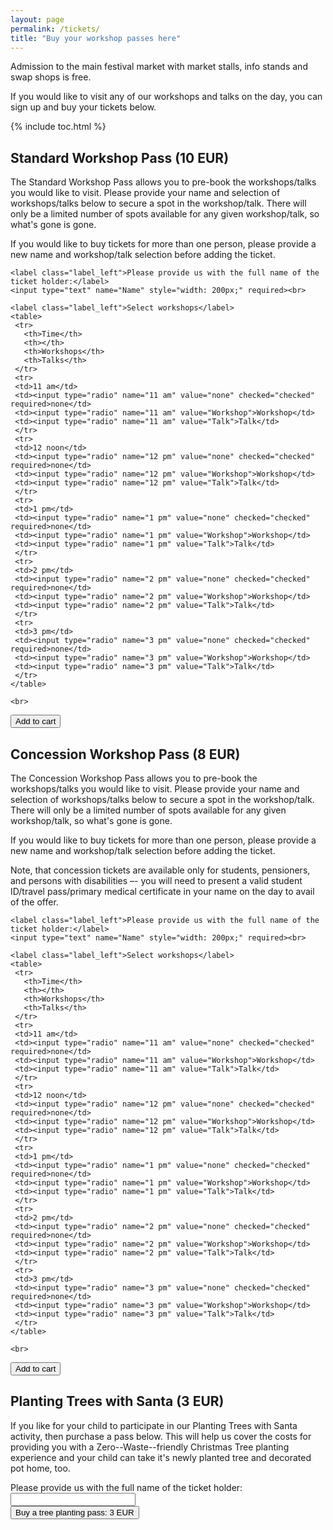 ```yaml
---
layout: page
permalink: /tickets/
title: "Buy your workshop passes here"
---
```


Admission to the main festival market with market stalls, info stands and swap shops is free. 

If you would like to visit any of our workshops and talks on the day, you can sign up and buy your tickets below. 

<p data-fc-id="minicart" style="display:none;">
	<a href="https://zerowastefestival.foxycart.com/cart?cart=view">
	    View order summary:<br>
		<span data-fc-id="minicart-quantity">0</span>
		<span data-fc-id="minicart-singular"> item </span>
		<span data-fc-id="minicart-plural"> items </span>
		in cart. Total cost: EUR
		<span data-fc-id="minicart-order-total">0</span>
	</a>
</p>

{% include toc.html %}

## Standard Workshop Pass (10 EUR)

The Standard Workshop Pass allows you to pre-book the workshops/talks you would like to visit. Please provide your name and selection of workshops/talks below to secure a spot in the workshop/talk. There will only be a limited number of spots available for any given workshop/talk, so what's gone is gone. 

If you would like to buy tickets for more than one person, please provide a new name and workshop/talk selection before adding the ticket.

<div>
  <form action="https://zerowastefestival.foxycart.com/cart" method="post" accept-charset="utf-8">  
    <input type="hidden" name="name" value="Workshop Pass (standard)" />
    <input type="hidden" name="price" value="10" />
    <input type="hidden" name="code" value="standard_pass" />
	
	<label class="label_left">Please provide us with the full name of the ticket holder:</label>
	<input type="text" name="Name" style="width: 200px;" required><br>	
	
    <label class="label_left">Select workshops</label>	
	<table>
	 <tr>
	   <th>Time</th>
	   <th></th>
	   <th>Workshops</th>
	   <th>Talks</th>
	 </tr>
	 <tr>
	 <td>11 am</td>
	 <td><input type="radio" name="11 am" value="none" checked="checked" required>none</td>
	 <td><input type="radio" name="11 am" value="Workshop">Workshop</td>
	 <td><input type="radio" name="11 am" value="Talk">Talk</td>
	 </tr>
	 <tr>
	 <td>12 noon</td>
	 <td><input type="radio" name="12 pm" value="none" checked="checked" required>none</td>
	 <td><input type="radio" name="12 pm" value="Workshop">Workshop</td>
	 <td><input type="radio" name="12 pm" value="Talk">Talk</td>
	 </tr>
	 <tr>
	 <td>1 pm</td>
	 <td><input type="radio" name="1 pm" value="none" checked="checked" required>none</td>
	 <td><input type="radio" name="1 pm" value="Workshop">Workshop</td>
	 <td><input type="radio" name="1 pm" value="Talk">Talk</td>	 
	 </tr>
	 <tr>
	 <td>2 pm</td>
	 <td><input type="radio" name="2 pm" value="none" checked="checked" required>none</td>
	 <td><input type="radio" name="2 pm" value="Workshop">Workshop</td>
	 <td><input type="radio" name="2 pm" value="Talk">Talk</td>
	 </tr>
	 <tr>
	 <td>3 pm</td>
	 <td><input type="radio" name="3 pm" value="none" checked="checked" required>none</td>
	 <td><input type="radio" name="3 pm" value="Workshop">Workshop</td>
	 <td><input type="radio" name="3 pm" value="Talk">Talk</td>
	 </tr>
	</table>
	
	<br>
  <input type="submit" value="Add to cart" class="submit" />
  </form>
</div>


## Concession Workshop Pass (8 EUR)

The Concession Workshop Pass allows you to pre-book the workshops/talks you would like to visit. Please provide your name and selection of workshops/talks below to secure a spot in the workshop/talk. There will only be a limited number of spots available for any given workshop/talk, so what's gone is gone. 

If you would like to buy tickets for more than one person, please provide a new name and workshop/talk selection before adding the ticket.

Note, that concession tickets are available only for students, pensioners, and persons with disabilities –- you will need to present a valid student ID/travel pass/primary medical certificate in your name on the day to avail of the offer.

<div>
  <form action="https://zerowastefestival.foxycart.com/cart" method="post" accept-charset="utf-8">  
    <input type="hidden" name="name" value="Workshop Pass (concession)" />
    <input type="hidden" name="price" value="8" />
    <input type="hidden" name="code" value="concession_pass" />
	
	<label class="label_left">Please provide us with the full name of the ticket holder:</label>
	<input type="text" name="Name" style="width: 200px;" required><br>	
	
    <label class="label_left">Select workshops</label>	
	<table>
	 <tr>
	   <th>Time</th>
	   <th></th>
	   <th>Workshops</th>
	   <th>Talks</th>
	 </tr>
	 <tr>
	 <td>11 am</td>
	 <td><input type="radio" name="11 am" value="none" checked="checked" required>none</td>
	 <td><input type="radio" name="11 am" value="Workshop">Workshop</td>
	 <td><input type="radio" name="11 am" value="Talk">Talk</td>
	 </tr>
	 <tr>
	 <td>12 noon</td>
	 <td><input type="radio" name="12 pm" value="none" checked="checked" required>none</td>
	 <td><input type="radio" name="12 pm" value="Workshop">Workshop</td>
	 <td><input type="radio" name="12 pm" value="Talk">Talk</td>
	 </tr>
	 <tr>
	 <td>1 pm</td>
	 <td><input type="radio" name="1 pm" value="none" checked="checked" required>none</td>
	 <td><input type="radio" name="1 pm" value="Workshop">Workshop</td>
	 <td><input type="radio" name="1 pm" value="Talk">Talk</td>	 
	 </tr>
	 <tr>
	 <td>2 pm</td>
	 <td><input type="radio" name="2 pm" value="none" checked="checked" required>none</td>
	 <td><input type="radio" name="2 pm" value="Workshop">Workshop</td>
	 <td><input type="radio" name="2 pm" value="Talk">Talk</td>
	 </tr>
	 <tr>
	 <td>3 pm</td>
	 <td><input type="radio" name="3 pm" value="none" checked="checked" required>none</td>
	 <td><input type="radio" name="3 pm" value="Workshop">Workshop</td>
	 <td><input type="radio" name="3 pm" value="Talk">Talk</td>
	 </tr>
	</table>
	
	<br>
  <input type="submit" value="Add to cart" class="submit" />
  </form>
</div>

## Planting Trees with Santa (3 EUR)

If you like for your child to participate in our Planting Trees with Santa activity, then purchase a pass below. This will help us cover the costs for providing you with a Zero--Waste--friendly Christmas Tree planting experience and your child can take it's newly planted tree and decorated pot home, too.

<div>
  <form action="https://zerowastefestival.foxycart.com/cart" method="post" accept-charset="utf-8">  
    <input type="hidden" name="name" value="Planting Trees with Santa" />
    <input type="hidden" name="price" value="3" />
    <input type="hidden" name="code" value="tree_planting" />
	<label class="label_left">Please provide us with the full name of the ticket holder:</label>
	<input type="text" name="Name" style="width: 200px;" required><br>
  <input type="submit" value="Buy a tree planting pass: 3 EUR" class="submit" />
  </form>
</div>

<p data-fc-id="minicart" style="display:none;">
	<a href="https://zerowastefestival.foxycart.com/cart?cart=view">
	    View order summary:<br>
		<span data-fc-id="minicart-quantity">0</span>
		<span data-fc-id="minicart-singular"> item </span>
		<span data-fc-id="minicart-plural"> items </span>
		in cart. Total cost: EUR
		<span data-fc-id="minicart-order-total">0</span>
	</a>
</p>